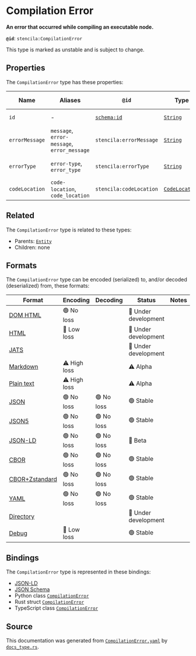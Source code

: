 # Compilation Error

**An error that occurred while compiling an executable node.**

**`@id`**: `stencila:CompilationError`

This type is marked as unstable and is subject to change.

## Properties

The `CompilationError` type has these properties:

| Name           | Aliases                                     | `@id`                                | Type                                                                                                         | Description                                                | Inherited from                                                                                   |
| -------------- | ------------------------------------------- | ------------------------------------ | ------------------------------------------------------------------------------------------------------------ | ---------------------------------------------------------- | ------------------------------------------------------------------------------------------------ |
| `id`           | -                                           | [`schema:id`](https://schema.org/id) | [`String`](https://github.com/stencila/stencila/blob/main/docs/reference/schema/data/string.md)              | The identifier for this item.                              | [`Entity`](https://github.com/stencila/stencila/blob/main/docs/reference/schema/other/entity.md) |
| `errorMessage` | `message`, `error-message`, `error_message` | `stencila:errorMessage`              | [`String`](https://github.com/stencila/stencila/blob/main/docs/reference/schema/data/string.md)              | The error message or brief description of the error.       | -                                                                                                |
| `errorType`    | `error-type`, `error_type`                  | `stencila:errorType`                 | [`String`](https://github.com/stencila/stencila/blob/main/docs/reference/schema/data/string.md)              | The type of error e.g. "SyntaxError", "ZeroDivisionError". | -                                                                                                |
| `codeLocation` | `code-location`, `code_location`            | `stencila:codeLocation`              | [`CodeLocation`](https://github.com/stencila/stencila/blob/main/docs/reference/schema/flow/code-location.md) | The location that the error occurred.                      | -                                                                                                |

## Related

The `CompilationError` type is related to these types:

- Parents: [`Entity`](https://github.com/stencila/stencila/blob/main/docs/reference/schema/other/entity.md)
- Children: none

## Formats

The `CompilationError` type can be encoded (serialized) to, and/or decoded (deserialized) from, these formats:

| Format                                                                                             | Encoding     | Decoding  | Status              | Notes |
| -------------------------------------------------------------------------------------------------- | ------------ | --------- | ------------------- | ----- |
| [DOM HTML](https://github.com/stencila/stencila/blob/main/docs/reference/formats/dom.md)           | 🟢 No loss    |           | 🚧 Under development |       |
| [HTML](https://github.com/stencila/stencila/blob/main/docs/reference/formats/html.md)              | 🔷 Low loss   |           | 🚧 Under development |       |
| [JATS](https://github.com/stencila/stencila/blob/main/docs/reference/formats/jats.md)              |              |           | 🚧 Under development |       |
| [Markdown](https://github.com/stencila/stencila/blob/main/docs/reference/formats/markdown.md)      | ⚠️ High loss |           | ⚠️ Alpha            |       |
| [Plain text](https://github.com/stencila/stencila/blob/main/docs/reference/formats/text.md)        | ⚠️ High loss |           | ⚠️ Alpha            |       |
| [JSON](https://github.com/stencila/stencila/blob/main/docs/reference/formats/json.md)              | 🟢 No loss    | 🟢 No loss | 🟢 Stable            |       |
| [JSON5](https://github.com/stencila/stencila/blob/main/docs/reference/formats/json5.md)            | 🟢 No loss    | 🟢 No loss | 🟢 Stable            |       |
| [JSON-LD](https://github.com/stencila/stencila/blob/main/docs/reference/formats/jsonld.md)         | 🟢 No loss    | 🟢 No loss | 🔶 Beta              |       |
| [CBOR](https://github.com/stencila/stencila/blob/main/docs/reference/formats/cbor.md)              | 🟢 No loss    | 🟢 No loss | 🟢 Stable            |       |
| [CBOR+Zstandard](https://github.com/stencila/stencila/blob/main/docs/reference/formats/cborzst.md) | 🟢 No loss    | 🟢 No loss | 🟢 Stable            |       |
| [YAML](https://github.com/stencila/stencila/blob/main/docs/reference/formats/yaml.md)              | 🟢 No loss    | 🟢 No loss | 🟢 Stable            |       |
| [Directory](https://github.com/stencila/stencila/blob/main/docs/reference/formats/directory.md)    |              |           | 🚧 Under development |       |
| [Debug](https://github.com/stencila/stencila/blob/main/docs/reference/formats/debug.md)            | 🔷 Low loss   |           | 🟢 Stable            |       |

## Bindings

The `CompilationError` type is represented in these bindings:

- [JSON-LD](https://stencila.org/CompilationError.jsonld)
- [JSON Schema](https://stencila.org/CompilationError.schema.json)
- Python class [`CompilationError`](https://github.com/stencila/stencila/blob/main/python/python/stencila/types/compilation_error.py)
- Rust struct [`CompilationError`](https://github.com/stencila/stencila/blob/main/rust/schema/src/types/compilation_error.rs)
- TypeScript class [`CompilationError`](https://github.com/stencila/stencila/blob/main/ts/src/types/CompilationError.ts)

## Source

This documentation was generated from [`CompilationError.yaml`](https://github.com/stencila/stencila/blob/main/schema/CompilationError.yaml) by [`docs_type.rs`](https://github.com/stencila/stencila/blob/main/rust/schema-gen/src/docs_type.rs).